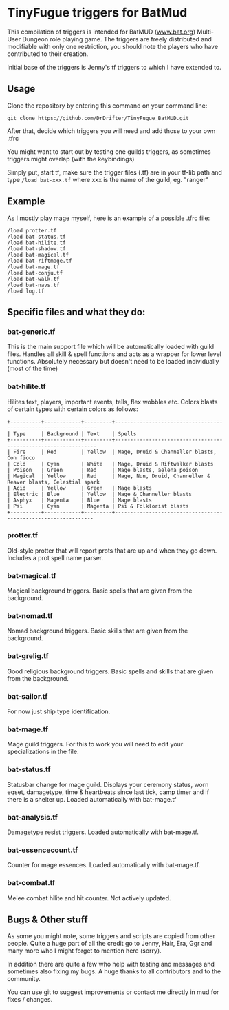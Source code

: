 
# TinyFugue triggers for BatMud

This compilation of triggers is intended for BatMUD (www.bat.org) Multi-User Dungeon role playing game. The triggers are freely distributed and modifiable with only one restriction, you should note the players who have contributed to their creation.

Initial base of the triggers is Jenny's tf triggers to which I have extended to.

## Usage

Clone the repository by entering this command on your command line:

`git clone https://github.com/DrDrifter/TinyFugue_BatMUD.git`

After that, decide which triggers you will need and add those to your own .tfrc

You might want to start out by testing one guilds triggers, as sometimes triggers might overlap (with the keybindings)

Simply put, start tf, make sure the trigger files (.tf) are in your tf-lib path and type
`/load bat-xxx.tf`
where xxx is the name of the guild, eg. "ranger"

## Example
As I mostly play mage myself, here is an example of a possible .tfrc file:
```
/load protter.tf
/load bat-status.tf
/load bat-hilite.tf
/load bat-shadow.tf
/load bat-magical.tf
/load bat-riftmage.tf
/load bat-mage.tf
/load bat-conju.tf
/load bat-walk.tf
/load bat-navs.tf
/load log.tf
```
## Specific files and what they do:

### bat-generic.tf
This is the main support file which will be automatically loaded with guild files. Handles all skill & spell functions and acts as a wrapper for lower level functions. Absolutely necessary but doesn't need to be loaded individually (most of the time)

### bat-hilite.tf
Hilites text, players, important events, tells, flex wobbles etc. Colors blasts of certain types with certain colors as follows:
```
+----------+------------+---------+----------------------------------------------------------------
| Type     | Background | Text    | Spells
+----------+------------+---------+----------------------------------------------------------------
| Fire     | Red        | Yellow  | Mage, Druid & Channeller blasts, Con fioco
| Cold     | Cyan       | White   | Mage, Druid & Riftwalker blasts
| Poison   | Green      | Red     | Mage blasts, aelena poison
| Magical  | Yellow     | Red     | Mage, Nun, Druid, Channeller & Reaver blasts, Celestial spark
| Acid     | Yellow     | Green   | Mage blasts
| Electric | Blue       | Yellow  | Mage & Channeller blasts
| Asphyx   | Magenta    | Blue    | Mage blasts
| Psi      | Cyan       | Magenta | Psi & Folklorist blasts
+----------+------------+---------+---------------------------------------------------------------
```
### protter.tf
Old-style protter that will report prots that are up and when they go down. Includes a prot spell name parser.

### bat-magical.tf
Magical background triggers. Basic spells that are given from the background.

### bat-nomad.tf
Nomad background triggers. Basic skills that are given from the background.

### bat-grelig.tf
Good religious background triggers. Basic spells and skills that are given from the background.

### bat-sailor.tf
For now just ship type identification.

### bat-mage.tf
Mage guild triggers. For this to work you will need to edit your specializations in the file.

### bat-status.tf
Statusbar change for mage guild. Displays your ceremony status, worn eqset, damagetype, time & heartbeats since last tick, camp timer and if there is a shelter up. Loaded automatically with bat-mage.tf

### bat-analysis.tf
Damagetype resist triggers. Loaded automatically with bat-mage.tf.

### bat-essencecount.tf
Counter for mage essences. Loaded automatically with bat-mage.tf.

### bat-combat.tf
Melee combat hilite and hit counter. Not actively updated.

## Bugs & Other stuff
As some you might note, some triggers and scripts are copied from other people. Quite a huge part of all the credit go to Jenny, Hair, Era, Ggr and many more who I might forget to mention here (sorry).

In addition there are quite a few who help with testing and messages and sometimes also fixing my bugs. A huge thanks to all contributors and to the community.

You can use git to suggest improvements or contact me directly in mud for fixes / changes.